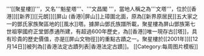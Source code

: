 '''[[聚星樓]]'''，又名'''魁星塔'''、'''文昌閣 '''，當地人稱之為'''文塔'''，位於[[香港]][[新界]][[元朗]][[屏山 (香港)|屏山]]上璋圍北面，原為[[新界原居民]]五大家之一的鄧氏家族聚區地的[[風水]]塔。據屏山鄧氏族譜所載，聚星樓為屏山鄧族第七世祖寧國府正堂鄧彥通所建，有超過600年歷史，為[[香港]]唯一現存古[[塔]]，具有珍貴的歷史價值，亦是[[屏山文物徑]]的重點古蹟之一。聚星樓於[[2001年]][[12月14日]]被列為[[香港法定古蹟列表|香港法定古蹟]]。
<noinclude>[[Category:每周图片模板]]</noinclude>